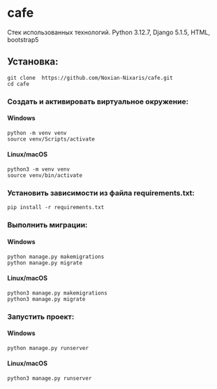 # cafe

Стек использованных технологий.
Python 3.12.7, Django 5.1.5, HTML, bootstrap5


## Установка:
```
git clone  https://github.com/Noxian-Nixaris/cafe.git
cd cafe
```


### Cоздать и активировать виртуальное окружение:

#### Windows
```
python -m venv venv
source venv/Scripts/activate
```
#### Linux/macOS
```
python3 -m venv venv
source venv/bin/activate
```
### Установить зависимости из файла requirements.txt:
```
pip install -r requirements.txt
```
### Выполнить миграции:

#### Windows
```
python manage.py makemigrations
python manage.py migrate
```
#### Linux/macOS
```
python3 manage.py makemigrations
python3 manage.py migrate
```
### Запустить проект:

#### Windows
```
python manage.py runserver
```
#### Linux/macOS
```
python3 manage.py runserver
```
